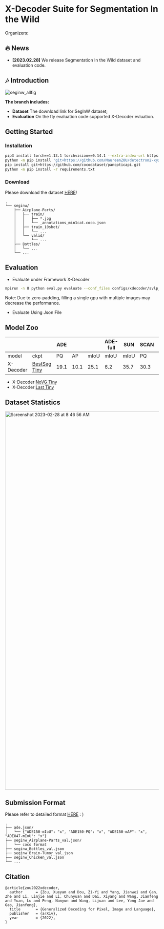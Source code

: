 # X-Decoder Suite for Segmentation In the Wild
Organizers: 

## :fire: News
* **[2023.02.28]** We release Segmentation In the Wild dataset and evaluation code.

## :notes: Introduction
![seginw_allfig](https://user-images.githubusercontent.com/11957155/221871274-a46da377-5c25-4642-80ef-edf150d31418.png)

**The branch includes:** 

* **Dataset** The download link for SegInW dataset;
* **Evaluation** On the fly evaluation code supported X-Decoder evluation.

## Getting Started

### Installation
```sh
pip3 install torch==1.13.1 torchvision==0.14.1 --extra-index-url https://download.pytorch.org/whl/cu113
python -m pip install 'git+https://github.com/MaureenZOU/detectron2-xyz.git'
pip install git+https://github.com/cocodataset/panopticapi.git
python -m pip install -r requirements.txt
```

### Download
Please download the dataset [HERE](https://projects4jw.blob.core.windows.net/x-decoder/release/seginw.zip)!

```
.
└── seginw/
    ├── Airplane-Parts/
    │   ├── train/
    │   │   ├── *.jpg
    │   │   └── _annotations_min1cat.coco.json
    │   ├── train_10shot/
    │   │   └── ...
    │   └── valid/
    │       └── ...
    ├── Bottles/
    │   └── ...
    └── ...
```

## Evaluation

* Evaluate under Framework X-Decoder
```sh
mpirun -n 8 python eval.py evaluate --conf_files configs/xdecoder/svlp_focalt_lang.yaml  --overrides WEIGHT /pth/to/ckpt
```
Note: Due to zero-padding, filling a single gpu with multiple images may decrease the performance.

* Evaluate Using Json File



## Model Zoo
|           |         | ADE  |      |      | ADE-full | SUN  | SCAN |      | SCAN40 | Cityscape |      |      | BDD  |      |
|-----------|---------|------|------|------|----------|------|------|------|--------|-----------|------|------|------|------|
| model     | ckpt    | PQ   | AP   | mIoU | mIoU     | mIoU | PQ   | mIoU | mIoU   | PQ        | mAP  | mIoU | PQ   | mIoU |
| X-Decoder | [BestSeg Tiny](https://projects4jw.blob.core.windows.net/x-decoder/release/xdecoder_focalt_best_openseg.pt) | 19.1 | 10.1 | 25.1 | 6.2      | 35.7 | 30.3 | 38.4 | 22.4   | 37.7      | 18.5 | 50.2 | 16.9 | 47.6 |
<!---
| X-Decoder | [Last Tiny](https://projects4jw.blob.core.windows.net/x-decoder/release/xdecoder_focalt_last.pt) |  |  |  |       |  |  |  |    |       |  |  |  |  |
| X-Decoder | [NoVG Tiny](https://projects4jw.blob.core.windows.net/x-decoder/release/xdecoder_focalt_last_novg.pt) |  |  |  |       |  |  |  |    |       |  |  |  | |
-->

* X-Decoder [NoVG Tiny](https://projects4jw.blob.core.windows.net/x-decoder/release/xdecoder_focalt_last_novg.pt)
* X-Decoder [Last Tiny](https://projects4jw.blob.core.windows.net/x-decoder/release/xdecoder_focalt_last.pt)


## Dataset Statistics
<img width="1240" alt="Screenshot 2023-02-28 at 8 46 56 AM" src="https://user-images.githubusercontent.com/11957155/221888498-f0e332ae-516f-405b-b3ee-faea5db5dc57.png">

## Submission Format
Please refer to detailed format [HERE](https://github.com/microsoft/X-Decoder/blob/seginw/eval_with_json/submission.zip) : )

```
.
├── ade.json/
│   └── {"ADE150-mIoU": "x", "ADE150-PQ": "x", "ADE150-mAP": "x", "ADE847-mIoU": "x"} 
├── seginw_Airplane-Parts_val.json/
│   └── coco format
├── seginw_Bottles_val.json
├── seginw_Brain-Tumor_val.json
├── seginw_Chicken_val.json
└── ...
```


## Citation
```
@article{zou2022xdecoder,
  author      = {Zou, Xueyan and Dou, Zi-Yi and Yang, Jianwei and Gan, Zhe and Li, Linjie and Li, Chunyuan and Dai, Xiyang and Wang, Jianfeng and Yuan, Lu and Peng, Nanyun and Wang, Lijuan and Lee, Yong Jae and Gao, Jianfeng},
  title       = {Generalized Decoding for Pixel, Image and Language},
  publisher   = {arXiv},
  year        = {2022},
}
```
